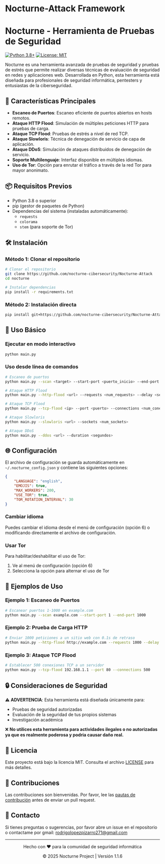 # Nocturne-Attack Framework
# Nocturne - Herramienta de Pruebas de Seguridad

[![Python 3.8+](https://img.shields.io/badge/Python-3.8%2B-blue.svg)](https://www.python.org/downloads/)
[![License: MIT](https://img.shields.io/badge/License-MIT-yellow.svg)](https://opensource.org/licenses/MIT)

Nocturne es una herramienta avanzada de pruebas de seguridad y pruebas de estrés que permite realizar diversas técnicas de evaluación de seguridad en redes y aplicaciones web. Desarrollada en Python, esta herramienta está diseñada para profesionales de seguridad informática, pentesters y entusiastas de la ciberseguridad.

## 🚀 Características Principales

- **Escaneo de Puertos**: Escaneo eficiente de puertos abiertos en hosts remotos.
- **Ataque HTTP Flood**: Simulación de múltiples peticiones HTTP para pruebas de carga.
- **Ataque TCP Flood**: Pruebas de estrés a nivel de red TCP.
- **Ataque Slowloris**: Técnica de denegación de servicio de capa de aplicación.
- **Ataque DDoS**: Simulación de ataques distribuidos de denegación de servicio.
- **Soporte Multilenguaje**: Interfaz disponible en múltiples idiomas.
- **Uso de Tor**: Opción para enrutar el tráfico a través de la red Tor para mayor anonimato.

## 📦 Requisitos Previos

- Python 3.8 o superior
- pip (gestor de paquetes de Python)
- Dependencias del sistema (instaladas automáticamente):
  - `requests`
  - `colorama`
  - `stem` (para soporte de Tor)

## 🛠 Instalación

### Método 1: Clonar el repositorio

```bash
# Clonar el repositorio
git clone https://github.com/nocturne-cibersecurity/Nocturne-Attack
cd nocturne

# Instalar dependencias
pip install -r requirements.txt
```

### Método 2: Instalación directa

```bash
pip install git+https://github.com/nocturne-cibersecurity/Nocturne-Attack
```

## 🚀 Uso Básico

### Ejecutar en modo interactivo

```bash
python main.py
```

### Uso desde línea de comandos

```bash
# Escaneo de puertos
python main.py --scan <target> --start-port <puerto_inicio> --end-port <puerto_fin>

# Ataque HTTP Flood
python main.py --http-flood <url> --requests <num_requests> --delay <segundos>

# Ataque TCP Flood
python main.py --tcp-flood <ip> --port <puerto> --connections <num_conexiones>

# Ataque Slowloris
python main.py --slowloris <url> --sockets <num_sockets>

# Ataque DDoS
python main.py --ddos <url> --duration <segundos>
```

## 🌐 Configuración

El archivo de configuración se guarda automáticamente en `~/.nocturne_config.json` y contiene las siguientes opciones:

```json
{
    "LANGUAGE": "english",
    "EMOJIS": true,
    "MAX_WORKERS": 200,
    "USE_TOR": true,
    "TOR_ROTATION_INTERVAL": 30
}
```

### Cambiar idioma

Puedes cambiar el idioma desde el menú de configuración (opción 6) o modificando directamente el archivo de configuración.

### Usar Tor

Para habilitar/deshabilitar el uso de Tor:
1. Ve al menú de configuración (opción 6)
2. Selecciona la opción para alternar el uso de Tor

## 📝 Ejemplos de Uso

### Ejemplo 1: Escaneo de Puertos

```bash
# Escanear puertos 1-1000 en example.com
python main.py --scan example.com --start-port 1 --end-port 1000
```

### Ejemplo 2: Prueba de Carga HTTP

```bash
# Enviar 1000 peticiones a un sitio web con 0.1s de retraso
python main.py --http-flood http://example.com --requests 1000 --delay 0.1
```

### Ejemplo 3: Ataque TCP Flood

```bash
# Establecer 500 conexiones TCP a un servidor
python main.py --tcp-flood 192.168.1.1 --port 80 --connections 500
```

## 🔒 Consideraciones de Seguridad

⚠️ **ADVERTENCIA**: Esta herramienta está diseñada únicamente para:
- Pruebas de seguridad autorizadas
- Evaluación de la seguridad de tus propios sistemas
- Investigación académica

❌ **No utilices esta herramienta para actividades ilegales o no autorizadas ya que es realmente poderosa y podria causar daño real.**

## 📄 Licencia

Este proyecto está bajo la licencia MIT. Consulta el archivo [LICENSE](LICENSE) para más detalles.

## 🤝 Contribuciones

Las contribuciones son bienvenidas. Por favor, lee las [pautas de contribución](CONTRIBUTING.md) antes de enviar un pull request.

## 📧 Contacto

Si tienes preguntas o sugerencias, por favor abre un issue en el repositorio o contactame por gmail: rodrigolopezpizarro271@gmail.com

---

<div align="center">
  <p>Hecho con ❤️ para la comunidad de seguridad informática</p>
  <p>© 2025 Nocturne Project | Versión 1.1.6</p>
</div>
